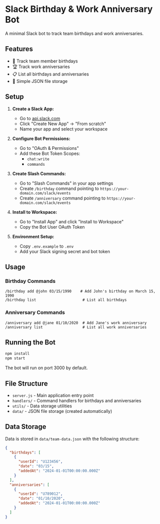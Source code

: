 # Slack Birthday & Work Anniversary Bot

A minimal Slack bot to track team birthdays and work anniversaries.

## Features

- 🎂 Track team member birthdays
- 🏆 Track work anniversaries  
- 📋 List all birthdays and anniversaries
- 💾 Simple JSON file storage

## Setup

1. **Create a Slack App:**
   - Go to [api.slack.com](https://api.slack.com/apps)
   - Click "Create New App" → "From scratch"
   - Name your app and select your workspace

2. **Configure Bot Permissions:**
   - Go to "OAuth & Permissions"
   - Add these Bot Token Scopes:
     - `chat:write`
     - `commands`

3. **Create Slash Commands:**
   - Go to "Slash Commands" in your app settings
   - Create `/birthday` command pointing to `https://your-domain.com/slack/events`
   - Create `/anniversary` command pointing to `https://your-domain.com/slack/events`

4. **Install to Workspace:**
   - Go to "Install App" and click "Install to Workspace"
   - Copy the Bot User OAuth Token

5. **Environment Setup:**
   - Copy `.env.example` to `.env`
   - Add your Slack signing secret and bot token

## Usage

### Birthday Commands
```
/birthday add @john 03/15/1990    # Add John's birthday on March 15, 1990
/birthday list                     # List all birthdays
```

### Anniversary Commands
```
/anniversary add @jane 01/10/2020  # Add Jane's work anniversary
/anniversary list                  # List all work anniversaries
```

## Running the Bot

```bash
npm install
npm start
```

The bot will run on port 3000 by default.

## File Structure

- `server.js` - Main application entry point
- `handlers/` - Command handlers for birthdays and anniversaries
- `utils/` - Data storage utilities
- `data/` - JSON file storage (created automatically)

## Data Storage

Data is stored in `data/team-data.json` with the following structure:

```json
{
  "birthdays": [
    {
      "userId": "U123456",
      "date": "03/15",
      "addedAt": "2024-01-01T00:00:00.000Z"
    }
  ],
  "anniversaries": [
    {
      "userId": "U789012", 
      "date": "01/10/2020",
      "addedAt": "2024-01-01T00:00:00.000Z"
    }
  ]
}
```